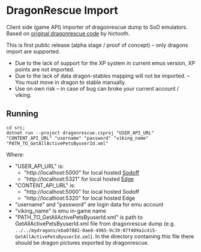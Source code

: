 # DragonRescue Import

Client side (game API) importer of dragonrescue dump to SoD emulators. Based on [original dragonrescue code](https://github.com/hictooth/dragonrescue) by hictooth.

This is first public release (alpha stage / proof of concept) – only dragons import are supported.

* Due to the lack of support for the XP system in current emus version, XP points are not imported.
* Due to the lack of data dragon-stables mapping will not be imported. – You must move in dragon to stable manually.
* Use on own risk – in case of bug can broke your current account / viking.


## Running

```
cd src;
dotnet run --project dragonrescue.csproj "USER_API_URL" "CONTENT_API_URL" "username" "password" "viking_name" "PATH_TO_GetAllActivePetsByuserId.xml"
```

Where:

* "USER_API_URL" is:
	* "http://localhost:5000" for local hosted [Sodoff](https://github.com/Spirtix/sodoff)
	* "http://localhost:5321" for local hosted [Edge](https://github.com/SkySwimmer/Edge)
* "CONTENT_API_URL" is:
	* "http://localhost:5000" for local hosted Sodoff
	* "http://localhost:5320" for local hosted Edge
* "username" and "password" are login data for emu account
* "viking_name" is emu in-game name
* "PATH_TO_GetAllActivePetsByuserId.xml" is path to GetAllActivePetsByuserId.xml file from dragonrescue dump (e.g.  `../../mydragons/eba07882-0ae8-4965-9c39-07f409a1c415-GetAllActivePetsByuserId.xml`).
  In the directory containing this file there should be dragon pictures exported by dragonrescue.
